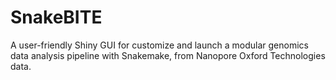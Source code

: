 # SnakeBITE
A user-friendly Shiny GUI for customize and launch a modular genomics data analysis pipeline with Snakemake, from Nanopore Oxford Technologies data.
